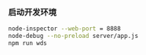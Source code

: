 ### 启动开发环境

```bash
node-inspector --web-port = 8888
node-debug --no-preload server/app.js
npm run wds
```
